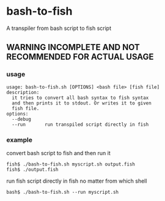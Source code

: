 # bash-to-fish
A transpiler from bash script to fish script

## WARNING INCOMPLETE AND NOT RECOMMENDED FOR ACTUAL USAGE

### usage

```
usage: bash-to-fish.sh [OPTIONS] <bash file> [fish file]
description:
  it tries to convert all bash syntax to fish syntax
  and then prints it to stdout. Or writes it to given
  fish file.
options:
  --debug
  --run       run transpiled script directly in fish
```

### example

convert bash script to fish and then run it
```
fish$ ./bash-to-fish.sh myscript.sh output.fish
fish$ ./output.fish
```

run fish script directly in fish no matter from which shell
```
bash$ ./bash-to-fish.sh --run myscript.sh
```
